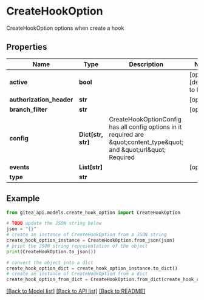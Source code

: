 # CreateHookOption

CreateHookOption options when create a hook

## Properties

Name | Type | Description | Notes
------------ | ------------- | ------------- | -------------
**active** | **bool** |  | [optional] [default to False]
**authorization_header** | **str** |  | [optional] 
**branch_filter** | **str** |  | [optional] 
**config** | **Dict[str, str]** | CreateHookOptionConfig has all config options in it required are \&quot;content_type\&quot; and \&quot;url\&quot; Required | 
**events** | **List[str]** |  | [optional] 
**type** | **str** |  | 

## Example

```python
from gitea_api.models.create_hook_option import CreateHookOption

# TODO update the JSON string below
json = "{}"
# create an instance of CreateHookOption from a JSON string
create_hook_option_instance = CreateHookOption.from_json(json)
# print the JSON string representation of the object
print(CreateHookOption.to_json())

# convert the object into a dict
create_hook_option_dict = create_hook_option_instance.to_dict()
# create an instance of CreateHookOption from a dict
create_hook_option_from_dict = CreateHookOption.from_dict(create_hook_option_dict)
```
[[Back to Model list]](../README.md#documentation-for-models) [[Back to API list]](../README.md#documentation-for-api-endpoints) [[Back to README]](../README.md)


